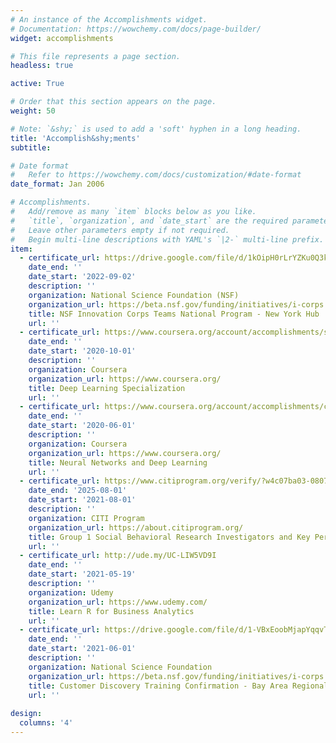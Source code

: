 ```yaml
---
# An instance of the Accomplishments widget.
# Documentation: https://wowchemy.com/docs/page-builder/
widget: accomplishments

# This file represents a page section.
headless: true

active: True

# Order that this section appears on the page.
weight: 50

# Note: `&shy;` is used to add a 'soft' hyphen in a long heading.
title: 'Accomplish&shy;ments'
subtitle:

# Date format
#   Refer to https://wowchemy.com/docs/customization/#date-format
date_format: Jan 2006

# Accomplishments.
#   Add/remove as many `item` blocks below as you like.
#   `title`, `organization`, and `date_start` are the required parameters.
#   Leave other parameters empty if not required.
#   Begin multi-line descriptions with YAML's `|2-` multi-line prefix.
item:
  - certificate_url: https://drive.google.com/file/d/1kOipH0rLrYZKu0Q3kjLIJV6MfSf44QzA/view?usp=sharing
    date_end: ''
    date_start: '2022-09-02'
    description: ''
    organization: National Science Foundation (NSF)
    organization_url: https://beta.nsf.gov/funding/initiatives/i-corps
    title: NSF Innovation Corps Teams National Program - New York Hub
    url: ''
  - certificate_url: https://www.coursera.org/account/accomplishments/specialization/certificate/CS7TWQXUVHKS
    date_end: ''
    date_start: '2020-10-01'
    description: ''
    organization: Coursera
    organization_url: https://www.coursera.org/
    title: Deep Learning Specialization
    url: ''
  - certificate_url: https://www.coursera.org/account/accomplishments/certificate/ML2DQEFD6HRV
    date_end: ''
    date_start: '2020-06-01'
    description: ''
    organization: Coursera
    organization_url: https://www.coursera.org/
    title: Neural Networks and Deep Learning
    url: ''
  - certificate_url: https://www.citiprogram.org/verify/?w4c07ba03-0807-4748-8346-ab595016efaf-44300131
    date_end: '2025-08-01'
    date_start: '2021-08-01'
    description: ''
    organization: CITI Program
    organization_url: https://about.citiprogram.org/
    title: Group 1 Social Behavioral Research Investigators and Key Personnel Group.
    url: ''
  - certificate_url: http://ude.my/UC-LIW5VD9I
    date_end: ''
    date_start: '2021-05-19'
    description: ''
    organization: Udemy
    organization_url: https://www.udemy.com/
    title: Learn R for Business Analytics
    url: ''
  - certificate_url: https://drive.google.com/file/d/1-VBxEoobMjapYqqvT_IIThroyOWywhLr/view?usp=sharing
    date_end: ''
    date_start: '2021-06-01'
    description: ''
    organization: National Science Foundation
    organization_url: https://beta.nsf.gov/funding/initiatives/i-corps
    title: Customer Discovery Training Confirmation - Bay Area Regional I-Corps Node - UC Berkeley
    url: ''
    
design:
  columns: '4'
---
```

